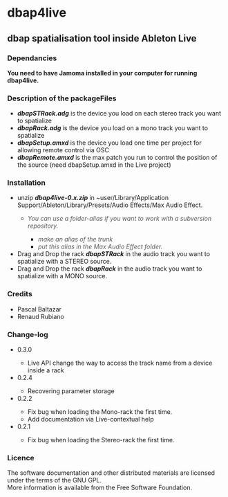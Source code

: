 <html><head>
  <meta http-equiv="Content-Type" content="text/html;charset=utf-8">
  <style type="text/css">
  </style>
</head><body>
<div id="header">
<h1> dbap4live </h1>
<h2> dbap spatialisation tool inside Ableton Live  </h2>
</div>
<h3>Dependancies</h3>
<strong>You need to have Jamoma installed in your computer for running dbap4live.</strong>
<h3>Description of the packageFiles</h3>
<ul><li><span style="font-weight: bold; font-style: italic;">dbapSTRack.adg</span> is the device you load on each stereo track you want to spatialize<br>
</li>
  <li><span style="font-weight: bold; font-style: italic;">dbapRack.adg</span> is the device you load on a mono track you want to spatialize</li>
  <li><span style="font-weight: bold; font-style: italic;">dbapSetup.amxd</span> is the device you load one time per project for allowing remote control via OSC</li>
  <li><span style="font-weight: bold; font-style: italic;">dbapRemote.amxd</span> is the max patch you run to control the position of the source (need dbapSetup.amxd in the Live project)<br>
  </li>
</ul>
<h3>Installation</h3>
<ul><li>unzip <span style="font-weight: bold; font-style: italic;">dbap4live-0.x.zip</span> in ~user/Library/Application Support/Ableton/Library/Presets/Audio Effects/Max Audio Effect.</li>
  <ul>
    <li><span style="font-style: italic; color: rgb(91, 91, 91);">You can use a folder-alias if you want to work with a subversion repository.</span></li>
    <ul>
      <li><span style="font-style: italic; color: rgb(91, 91, 91);">make an alias of the trunk</span></li>
      <li><span style="font-style: italic; color: rgb(91, 91, 91);">put this alias in the Max Audio Effect folder.</span><br>
      </li>
    </ul>
  </ul>
<li>Drag and Drop the rack <span style="font-weight: bold; font-style: italic;">dbapSTRack</span> in the audio track you want to spatialize with a STEREO source.<br>
</li><li>Drag and Drop the rack <span style="font-weight: bold; font-style: italic;">dbapRack</span> in the audio track you want to spatialize with a MONO source.</li></ul>
<h3>Credits</h3>
<ul>
<li>Pascal Baltazar</li>
<li>Renaud Rubiano</li>
</ul>
<h3>Change-log</h3>
<ul>
<li>0.3.0</li>
<ul><li>Live API change the way to access the track name from a device inside a rack</li></ul>
<li>0.2.4</li>
<ul><li>Recovering parameter storage</li></ul>
<li>0.2.2</li>
<ul><li>Fix bug when loading the Mono-rack the first time.</li>
<li>Add documentation via Live-contextual help</li></ul>
<li>0.2.1</li><ul><li>Fix bug when loading the Stereo-rack the first time.</li></ul></ul>
<h3>Licence</h3>
<p>The software documentation and other distributed materials are licensed under the terms of the GNU GPL.
<br>
More information is available from the Free Software Foundation.</p>
</body></html>

